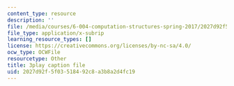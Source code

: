 ```yaml
---
content_type: resource
description: ''
file: /media/courses/6-004-computation-structures-spring-2017/2027d92f5f03518492c8a3b8a2d4fc19_i1tUBZLWD3o.vtt
file_type: application/x-subrip
learning_resource_types: []
license: https://creativecommons.org/licenses/by-nc-sa/4.0/
ocw_type: OCWFile
resourcetype: Other
title: 3play caption file
uid: 2027d92f-5f03-5184-92c8-a3b8a2d4fc19
---
```


